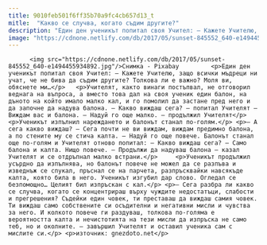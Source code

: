 ```yaml
---
title: 9010feb501f6ff35b70a9fc4cb657d13_t
mitle:  "Какво се случва, когато съдим другите?"
description: "Един ден ученикът попитал своя Учител: – Кажете Учителю, защо всички мъдреци ни учат, че не бива да съдим другите? Толкова ли е важно? Моля ви, обяснете ми… Учителят, както винаги постъпвал, не отговорил веднага на въпроса, а вместо това дал на своя ученик един балон, на дъното на който имало малко кал, и го …"
image: "https://cdnone.netlify.com/db/2017/05/sunset-845552_640-e1494455934892.jpg"
---
```


          <img src="https://cdnone.netlify.com/db/2017/05/sunset-845552_640-e1494455934892.jpg"/>Снимка - Pixabay         <p>Един ден ученикът попитал своя Учител: – Кажете Учителю, защо всички мъдреци ни учат, че не бива да съдим другите? Толкова ли е важно? Моля ви, обяснете ми…</p>   <p>Учителят, както винаги постъпвал, не отговорил веднага на въпроса, а вместо това дал на своя ученик един балон, на дъното на който имало малко кал, и го помолил да застане пред него и да започне да надува балона. – Какво виждаш сега? – попитал Учителят – Виждам вас и балона. – Надуй го още малко. – продължил Учителят</p> <p>Ученикът изпълнил нареждането и балонът станал по-голям.</p> <p>– А сега какво виждаш? – Сега почти не ви виждам, виждам предимно балона, а по стените му се стича калта. – Надуй го още повече. Балонът станал още по-голям и Учителят отново попитал: – Какво виждаш сега? – Само балона и калта. Нищо повече. – Продължи да надуваш балона – казал Учителят и се отдръпнал малко встрани.</p>     <p>Ученикът продължил усърдно да изпълнява, но балонът повече не можел да се разпъва и изведнъж се спукал, пръснал се на парчета, разпръсквайки навсякъде калта, която била в него. Ученикът изгубил дар слово. Огледал се безпомощно… Целият бил изпръскан с кал.</p> <p>– Сега разбра ли какво се случва, когато се концентрираш върху чуждите недостатъци, слабости и прегрешения? Съдейки един човек, ти преставаш да виждаш самия човек. Ти виждаш само собствените си осъдителни и негативни мисли и чувства за него. И колкото повече ги раздуваш, толкова по-голяма е вероятността калта и нечистотията на тези мисли да изпръска не само теб, но и околните. – завършил Учителят и оставил ученика сам с мислите си.</p> <p>източник: gnezdoto.net</p>         